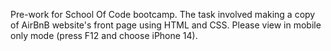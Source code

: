 Pre-work for School Of Code bootcamp. The task involved making a copy of AirBnB website's front page using HTML and CSS.
Please view in mobile only mode (press F12 and choose iPhone 14).
